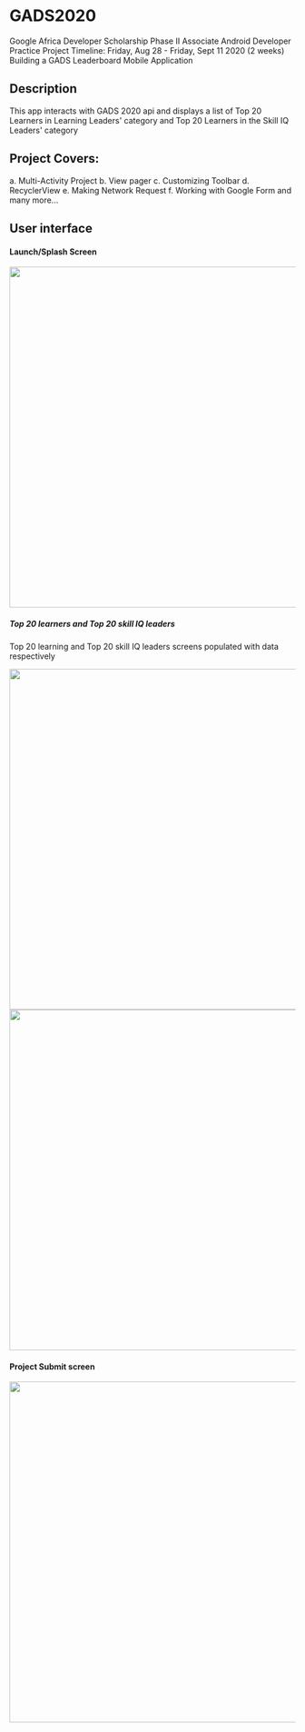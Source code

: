 # GADS2020
Google Africa Developer Scholarship Phase II
Associate Android Developer Practice Project
Timeline: Friday, Aug 28 - Friday, Sept 11 2020 (2 weeks)
Building a GADS Leaderboard Mobile Application
## Description
This app interacts with GADS 2020 api and displays a list of Top 20 Learners in Learning Leaders' category and Top 20 Learners in the Skill IQ Leaders' category  
## Project Covers:
a. Multi-Activity Project
b. View pager
c. Customizing Toolbar
d. RecyclerView
e. Making Network Request
f. Working with Google Form and many more...

## User interface
#### Launch/Splash Screen

<image src="snapshots/launch.jpg" height="600px" />

##### Top 20 learners and Top 20 skill IQ leaders 
Top 20 learning and Top 20 skill IQ leaders screens populated with data respectively


<image src="snapshots/leaderboard.jpg" height="600px" />    <image src="snapshots/skill.jpg" height="600px" />

#### Project Submit screen


<image src="snapshots/submit.jpg" height="600px" />


